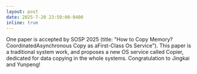 ```yaml
---
layout: post
date: 2025-7-20 23:59:00-0400
inline: true
---
```


One paper is accepted by SOSP 2025 (title: "How to Copy Memory? CoordinatedAsynchronous Copy as aFirst-Class Os Service").
This paper is a traditional system work, and proposes a new OS service called Copier, dedicated for data copying in the whole systems.
Congratulation to Jingkai and Yunpeng!
